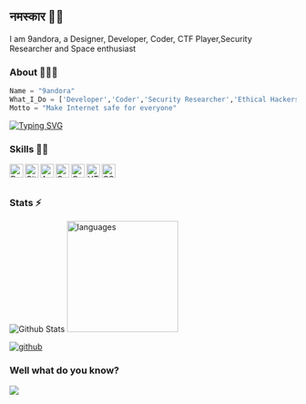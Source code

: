 
## नमस्कार 🙏🏻
I am  9andora, a Designer, Developer, Coder, CTF Player,Security Researcher and  Space enthusiast

### About 🙋🏻‍♂️
```python
Name = "9andora"
What_I_Do = ['Developer','Coder','Security Researcher','Ethical Hackers','CTF','OSINT','Hardware Hacker']
Motto = "Make Internet safe for everyone"
```
[![Typing SVG](https://readme-typing-svg.herokuapp.com?font=Ubuntu&color=%2336BCF7&vCenter=true&height=35&lines=root%23+whoami;%E2%9C%93+9andora;root%23+Alias;%E2%9C%93+Pandora;%E2%9C%93+Web+Pentester;%E2%9C%93+Ethical+Hacker;%E2%9C%93+Developer+;%E2%9C%93+Open+source+Toolmaker+)](https://git.io/typing-svg)



### Skills 👨‍💻

<img align="left" alt="Python" width="24px" src="https://cdn.jsdelivr.net/npm/simple-icons@3.2.0/icons/python.svg" />
<img align="left" alt="GitHub" width="24px" src="https://cdn.jsdelivr.net/npm/simple-icons@3.2.0/icons/github.svg" />
<img align="left" alt="Android" width="24px" src="https://cdn.jsdelivr.net/npm/simple-icons@3.2.0/icons/android.svg" />
<img align="left" alt="C" width="24px" src="https://cdn.jsdelivr.net/npm/simple-icons@3.2.0/icons/c.svg" />
<img align="left" alt="C++" width="24px" src="https://cdn.jsdelivr.net/npm/simple-icons@3.2.0/icons/cplusplus.svg" />
<img align="left" alt="HTML" width="24px" src="https://cdn.jsdelivr.net/npm/simple-icons@3.2.0/icons/html5.svg" />
<img align="left" alt="CSS" width="24px" src="https://cdn.jsdelivr.net/npm/simple-icons@3.2.0/icons/css3.svg" />
</br>
</br>

### Stats ⚡️

![Github Stats](https://github-stats-alpha.vercel.app/api/?username=9andora&tc=333&ic=333)
<img src="https://github-readme-stats.vercel.app/api/top-langs/?username=9andora&layout=compact&theme=tokyday" alt="languages" height="195">


[![github](https://img.shields.io/badge/github-%2324292e.svg?style=for-the-badge&logo=github&logoColor=white)](https://github.com/9andora)


### Well what do you know?
<a href="https://github.com/anuraghazra/github-readme-stats">
<img align="center" src="https://github-readme-stats.vercel.app/api/top-langs/?username=9andora"/>






